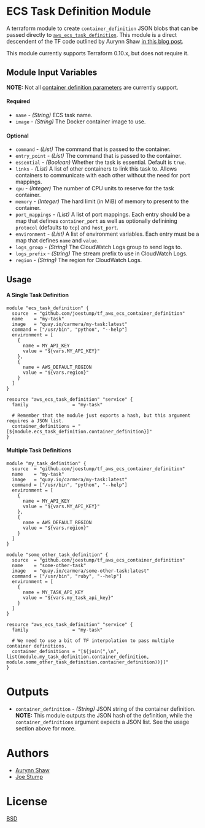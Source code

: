 ECS Task Definition Module
==========================

A terraform module to create `container_definition` JSON blobs that can be passed directly to [`aws_ecs_task_definition`](https://www.terraform.io/docs/providers/aws/r/ecs_task_definition.html). This module is a direct descendent of the TF code outlined by Aurynn Shaw [in this blog post](http://blog.aurynn.com/2017/2/26-more-fun-with-terraform-templates).

This module currently supports Terraform 0.10.x, but does not require it.

Module Input Variables
----------------------

**NOTE:** Not all [container definition parameters](http://docs.aws.amazon.com/AmazonECS/latest/developerguide/task_definition_parameters.html#standard_container_definition_params) are currently support. 

#### Required

- `name` - _(String)_ ECS task name.
- `image` - _(String)_ The Docker container image to use.

#### Optional

- `command` - _(List)_ The command that is passed to the container.
- `entry_point` - _(List)_ The command that is passed to the container.
- `essential` - _(Boolean)_ Whether the task is essential. Default is `true`.
- `links` - _(List)_ A list of other containers to link this task to. Allows containers to communicate with each other without the need for port mappings. 
- `cpu` - _(Integer)_ The number of CPU units to reserve for the task container.
- `memory` - _(Integer)_ The hard limit (in MiB) of memory to present to the container.
- `port_mappings` - _(List)_ A list of port mappings. Each entry should be a map that defines `container_port` as well as optionally definining `protocol` (defaults to `tcp`) and `host_port`.
- `environment` - _(List)_ A list of environment variables. Each entry must be a map that defines `name` and `value`.
- `logs_group` - _(String)_ The CloudWatch Logs group to send logs to.
- `logs_prefix` - _(String)_ The stream prefix to use in CloudWatch Logs.
- `region` - _(String)_ The region for CloudWatch Logs.

Usage
-----

#### A Single Task Definition

```hcl
module "ecs_task_definition" {
  source  = "github.com/joestump/tf_aws_ecs_container_definition"
  name    = "my-task"
  image   = "quay.io/carmera/my-task:latest"
  command = ["/usr/bin", "python", "--help"]
  environment = [
    {
      name = MY_API_KEY
      value = "${vars.MY_API_KEY}"
    },
    {
      name = AWS_DEFAULT_REGION
      value = "${vars.region}"
    }
  ]
}

resource "aws_ecs_task_definition" "service" {
  family                = "my-task"

  # Remember that the module just exports a hash, but this argument requires a JSON list.
  container_definitions = "[${module.ecs_task_definition.container_definition}]"
}
```

#### Multiple Task Definitions

```hcl
module "my_task_definition" {
  source  = "github.com/joestump/tf_aws_ecs_container_definition"
  name    = "my-task"
  image   = "quay.io/carmera/my-task:latest"
  command = ["/usr/bin", "python", "--help"]
  environment = [
    {
      name = MY_API_KEY
      value = "${vars.MY_API_KEY}"
    },
    {
      name = AWS_DEFAULT_REGION
      value = "${vars.region}"
    }
  ]
}

module "some_other_task_definition" {
  source  = "github.com/joestump/tf_aws_ecs_container_definition"
  name    = "some-other-task"
  image   = "quay.io/carmera/some-other-task:latest"
  command = ["/usr/bin", "ruby", "--help"]
  environment = [
    {
      name = MY_TASK_API_KEY
      value = "${vars.my_task_api_key}"
    }
  ]
}

resource "aws_ecs_task_definition" "service" {
  family                = "my-task"

  # We need to use a bit of TF interpolation to pass multiple container definitions.
  container_definitions = "[${join(",\n", list(module.my_task_definition.container_definition, module.some_other_task_definition.container_definition))}]"
}
```

Outputs
=======

- `container_definition` - _(String)_ JSON string of the container definition. **NOTE:** This module outputs the JSON hash of the definition, while the `container_definitions` argument expects a JSON list. See the usage section above for more.

Authors
=======

* [Aurynn Shaw](https://github.com/aurynn)
* [Joe Stump](https://github.com/joestump)

License
=======

[BSD](LICENSE)
